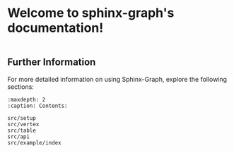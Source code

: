 # Welcome to sphinx-graph's documentation!

```{include} ../README.md
```

## Further Information

For more detailed information on using Sphinx-Graph, explore the following sections:

```{toctree}
:maxdepth: 2
:caption: Contents:

src/setup
src/vertex
src/table
src/api
src/example/index
```
